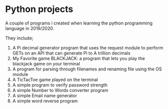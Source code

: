 # Python projects

A couple of programs i created when learning the python programming language in 2019/2020.

They include;

<ol>
  <li>A Pi decimal generator program that uses the request module to perform GETs on an API that can generate Pi to A trillion decimals </li>
  <li>My Favorite game BLACKJACK: a program that lets you play the blackjack game on your terminal</li>
  <li>A program for parsing through filenames and renaming file using the OS module</li>
  <li>A TicTacToe game played on the terminal</li>
  <li>A simple program to verify password strength</li>
  <li>A simple Number to Words converter program</li>
  <li>A simple Email name generator</li>
  <li>A simple word reverse program </li>
</ol>
